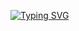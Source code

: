 <a href="https://git.io/typing-svg"><img src="https://readme-typing-svg.demolab.com?font=Bungee+Shade&size=50&pause=1000&color=F710B1&center=true&width=910&height=100&lines=I'm+ROMAN-MD;Multi+Device+Whatsapp+Bot;Coded+By+AKHILROOP" alt="Typing SVG" /></a>


